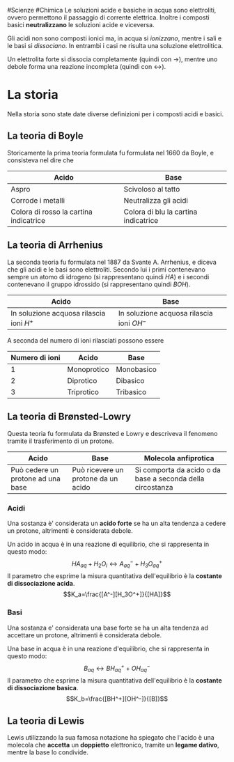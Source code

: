 #Scienze #Chimica 
Le soluzioni acide e basiche in acqua sono elettroliti, ovvero permettono il passaggio di corrente elettrica. Inoltre i composti basici **neutralizzano** le soluzioni acide e viceversa.

Gli acidi non sono composti ionici ma, in acqua si *ionizzano*, mentre i sali e le basi si *dissociano*. In entrambi i casi ne risulta una soluzione elettrolitica.

Un elettrolita forte si dissocia completamente (quindi con $\rightarrow$), mentre uno debole forma una reazione incompleta (quindi con $\leftrightarrow$).

# La storia
Nella storia sono state date diverse definizioni per i composti acidi e basici.
## La teoria di Boyle
Storicamente la prima teoria formulata fu formulata nel 1660 da Boyle, e consisteva nel dire che

| Acido                                  | Base                                 |
| -------------------------------------- | ------------------------------------ |
| Aspro                                  | Scivoloso al tatto                   |
| Corrode i metalli                      | Neutralizza gli acidi                |
| Colora di rosso la cartina indicatrice | Colora di blu la cartina indicatrice |

## La teoria di Arrhenius
La seconda teoria fu formulata nel 1887 da Svante A. Arrhenius, e diceva che gli acidi e le basi sono elettroliti.
Secondo lui i primi contenevano sempre un atomo di idrogeno (si rappresentano quindi $HA$) e i secondi contenevano il gruppo idrossido (si rappresentano quindi $BOH$).

| Acido                                    | Base                                      |
| ---------------------------------------- | ----------------------------------------- |
| In soluzione acquosa rilascia ioni $H^+$ | In soluzione acquosa rilascia ioni $OH^-$ |
A seconda del numero di ioni rilasciati possono essere

| Numero di ioni | Acido       | Base       |
| -------------- | ----------- | ---------- |
| 1              | Monoprotico | Monobasico |
| 2              | Diprotico   | Dibasico   |
| 3              | Triprotico  | Tribasico  |
## La teoria di Brønsted-Lowry
Questa teoria fu formulata da Brønsted e Lowry e descriveva il fenomeno tramite il trasferimento di un protone.

| Acido                             | Base                                | Molecola anfiprotica                                       |
| --------------------------------- | ----------------------------------- | ---------------------------------------------------------- |
| Può cedere un protone ad una base | Può ricevere un protone da un acido | Si comporta da acido o da base a seconda della circostanza |
### Acidi
Una sostanza è' considerata un **acido forte** se ha un alta tendenza a cedere un protone, altrimenti è considerata debole.

Un acido in acqua è in una reazione di equilibrio, che si rappresenta in questo modo:
$$ HA_{aq} + H_2O_{l} \leftrightarrow A^-_{aq} + H_3O^+_{aq}$$
Il parametro che esprime la misura quantitativa dell'equilibrio è la **costante di dissociazione acida**.
$$K_a=\frac{[A^-][H_3O^+]}{[HA]}$$
### Basi
Una sostanza e' considerata una base forte se ha un alta tendenza ad accettare un protone, altrimenti è considerata debole.

Una base in acqua è in una reazione d'equilibrio, che si rappresenta in questo modo:
$$B_{aq} \leftrightarrow BH^+_{aq}+OH^-_{aq}$$
Il parametro che esprime la misura quantitativa dell'equilibrio è la **costante di dissociazione basica**.
$$K_b=\frac{[BH^+][OH^-]}{[B]}$$
## La teoria di Lewis
Lewis utilizzando la sua famosa notazione ha spiegato che l'acido è una molecola che **accetta** un **doppietto** elettronico, tramite un **legame dativo**, mentre la base lo condivide.